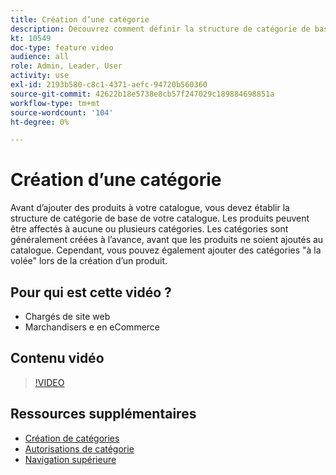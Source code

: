 ```yaml
---
title: Création d’une catégorie
description: Découvrez comment définir la structure de catégorie de base de votre catalogue de produits.
kt: 10549
doc-type: feature video
audience: all
role: Admin, Leader, User
activity: use
exl-id: 2193b580-c8c1-4371-aefc-94720b560360
source-git-commit: 42622b18e5738e8cb57f247029c189884698851a
workflow-type: tm+mt
source-wordcount: '104'
ht-degree: 0%

---
```


# Création d’une catégorie

Avant d’ajouter des produits à votre catalogue, vous devez établir la structure de catégorie de base de votre catalogue. Les produits peuvent être affectés à aucune ou plusieurs catégories. Les catégories sont généralement créées à l’avance, avant que les produits ne soient ajoutés au catalogue. Cependant, vous pouvez également ajouter des catégories &quot;à la volée&quot; lors de la création d’un produit.

## Pour qui est cette vidéo ?

- Chargés de site web
- Marchandisers e en eCommerce

## Contenu vidéo

>[!VIDEO](https://video.tv.adobe.com/v/343746?quality=12&learn=on)

## Ressources supplémentaires

- [Création de catégories](https://docs.magento.com/user-guide/catalog/category-create.html)
- [Autorisations de catégorie](https://docs.magento.com/user-guide/catalog/category-permissions.html)
- [Navigation supérieure](https://docs.magento.com/user-guide/catalog/navigation-top.html)
